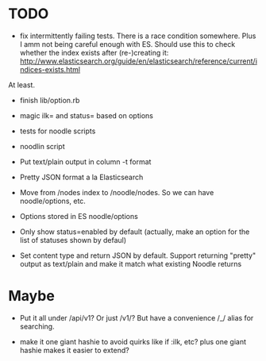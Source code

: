 # TODO

* fix intermittently failing tests.  There is a race condition somewhere.
Plus I amm not being careful enough with ES.  Should use this to check whether
the index exists after (re-)creating it:
http://www.elasticsearch.org/guide/en/elasticsearch/reference/current/indices-exists.html

At least.

* finish lib/option.rb

* magic ilk= and status= based on options

* tests for noodle scripts

* noodlin script

* Put text/plain output in column -t format

* Pretty JSON format a la Elasticsearch

* Move from /nodes index to /noodle/nodes.  So we can have noodle/options, etc.

* Options stored in ES noodle/options

* Only show status=enabled by default (actually, make an option
for the list of statuses shown by defaul)

* Set content type and return JSON by default.  Support
returning "pretty" output as text/plain and make it match
what existing Noodle returns

# Maybe
* Put it all under /api/v1?  Or just /v1/?  But have a convenience /_/ alias
for searching.

* make it one giant hashie to avoid quirks like if :ilk, etc?  plus one giant hashie makes it easier to extend?

